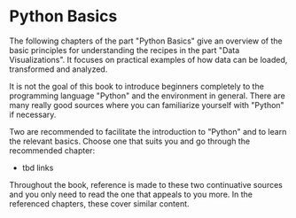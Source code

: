 Python Basics
=============

The following chapters of the part "Python Basics" give an overview of the basic principles for understanding the recipes in the part "Data Visualizations". It focuses on practical examples of how data can be loaded, transformed and analyzed.

It is not the goal of this book to introduce beginners completely to the programming language "Python" and the environment in general. There are many really good sources where you can familiarize yourself with "Python" if necessary.

Two are recommended to facilitate the introduction to "Python" and to learn the relevant basics. Choose one that suits you and go through the recommended chapter:

- tbd links

Throughout the book, reference is made to these two continuative sources and you only need to read the one that appeals to you more. In the referenced chapters, these cover similar content.
